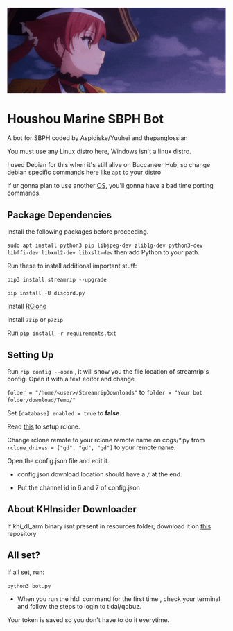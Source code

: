 ![alt text](https://github.com/Yuuhei/Houshou-Marine-SBPH-Bot/blob/main/marine-banner.gif?raw=true)

# Houshou Marine SBPH Bot
A bot for SBPH coded by Aspidiske/Yuuhei and thepanglossian

You must use any Linux distro here, Windows isn't a linux distro.

I used Debian for this when it's still alive on Buccaneer Hub, so change debian specific commands here like `apt` to your distro

If ur gonna plan to use another [OS](https://templeos.org/), you'll gonna have a bad time porting commands.

## Package Dependencies

Install the following packages before proceeding.

```sudo apt install python3 pip libjpeg-dev zlib1g-dev python3-dev libffi-dev libxml2-dev libxslt-dev```
then add Python to your path.

Run these to install additional important stuff: 

```pip3 install streamrip --upgrade```

```pip install -U discord.py```

Install [RClone](https://rclone.org/)

Install ```7zip``` or ``p7zip``

 Run ```pip install -r requirements.txt```

## Setting Up 

Run ```rip config --open``` , it will show you the file location of streamrip's config. Open it with a text editor and change

```folder = "/home/<user>/StreamripDownloads"``` to ```folder = "Your bot folder/download/Temp/"```

Set ```[database]
enabled = true``` to **false**.

Read [this](https://rclone.org/commands/rclone_config/) to setup rclone.

Change rclone remote to your rclone remote name on cogs/*.py from `rclone_drives = ["gd", "gd", "gd"]` to your remote name.

Open the config.json file and edit it.
* config.json download location should have a ```/``` at the end.

* Put the channel id in 6 and 7 of config.json

## About KHInsider Downloader

If khi_dl_arm binary isnt present in resources folder, download it on [this](https://github.com/Sorrow446/KHInsider-Downloader) repository

## All set?
If all set, run:

```python3 bot.py```

* When you run the h!dl <link> command for the first time , check your terminal and follow the steps to login to tidal/qobuz.

Your token is saved so you don't have to do it everytime.
